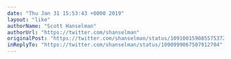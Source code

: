 ```yaml
---
date: "Thu Jan 31 15:53:43 +0000 2019"
layout: "like"
authorName: "Scott Hanselman"
authorUrl: "https://twitter.com/shanselman"
originalPost: "https://twitter.com/shanselman/status/1091001590855753729"
inReplyTo: "https://twitter.com/shanselman/status/1090999067507912704"
---
```

